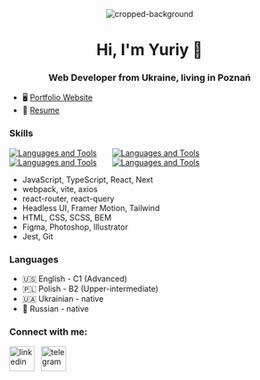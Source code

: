 <div align="center">
    <img src="https://github.com/ytsipak/ytsipak/assets/122310792/6b259834-c476-4c08-b264-57a30cba4a4a" alt="cropped-background">
</div>

<h1 align="center">Hi, I'm  Yuriy 👋</h1>
<h3 align="center">Web Developer from Ukraine, living in Poznań</h3>

- 🖥️ [Portfolio Website](https://www.ytsipak.dev/)
- 🚀 [Resume](https://www.ytsipak.dev/assets/Yuriy%20Tsipak%20Resume-74ITMYY6.pdf)

### Skills
[![Languages and Tools](https://skillicons.dev/icons?i=html,css)](https://skillicons.dev) &nbsp;&nbsp;&nbsp;&nbsp;&nbsp; [![Languages and Tools](https://skillicons.dev/icons?i=js,ts)](https://skillicons.dev) &nbsp;&nbsp;&nbsp;&nbsp;&nbsp; [![Languages and Tools](https://skillicons.dev/icons?i=react,next)](https://skillicons.dev) &nbsp;&nbsp;&nbsp;&nbsp;&nbsp; [![Languages and Tools](https://skillicons.dev/icons?i=tailwind,scss)](https://skillicons.dev) &nbsp;&nbsp;&nbsp;&nbsp;&nbsp;
<br/>

- JavaScript, TypeScript, React, Next
- webpack, vite, axios
- react-router, react-query
- Headless UI, Framer Motion, Tailwind
- HTML, CSS, SCSS, BEM
- Figma, Photoshop, Illustrator
- Jest, Git

### Languages

- 🇺🇸 English - C1 (Advanced)
- 🇵🇱 Polish - B2 (Upper-intermediate)
- 🇺🇦 Ukrainian - native
- 🏴 Russian - native

<h3 align="left">Connect with me:</h3>
    <p align="left">
        <a href="https://linkedin.com/in/ytsipak" target="blank"><img align="center" src="https://skillicons.dev/icons?i=linkedin" alt="linkedin" height="45" width="45" /></a> &nbsp;
        <a href="https://t.me/ytsipak" target="blank"><img align="center" src="https://www.vectorlogo.zone/logos/telegram/telegram-icon.svg" alt="telegram" height="45" width="45" /></a>
    </p>
